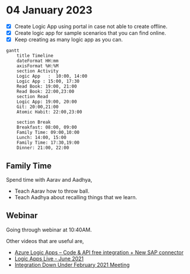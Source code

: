 # 04 January 2023

- [X] Create Logic App using portal in case not able to create offline.
- [X] Create logic app for sample scenarios that you can find online.
- [X] Keep creating as many logic app as you can.

```mermaid
gantt
    title Timeline
    dateFormat HH:mm
    axisFormat %H:%M
    section Activity
    Logic App   :  10:00, 14:00
    Logic App : 15:00, 17:30
    Read Book: 19:00, 21:00
    Read Book: 22:00,23:00
    section Read
    Logic App: 19:00, 20:00
    Git: 20:00,21:00
    Atomic Habit: 22:00,23:00

    section Break
    Breakfast: 08:00, 09:00
    Family Time: 09:00,10:00
    Lunch: 14:00, 15:00
    Family Time: 17:30,19:00
    Dinner: 21:00, 22:00 
```

## Family Time

Spend time with Aarav and Aadhya,

- Teach Aarav how to throw ball.
- Teach Aadhya about recalling things that we learn.

## Webinar

Going through webinar at 10:40AM.

Other videos that are useful are,

- [Azure Logic Apps – Code & API free integration + New SAP connector](https://www.youtube.com/watch?v=Z3qaBQS0w20)
- [Logic Apps Live - June 2021](https://www.youtube.com/watch?v=A74LT0P5hjo)
- [Integration Down Under February 2021 Meeting](https://www.youtube.com/watch?v=_V7xfASK-rM)
